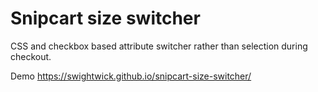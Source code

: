 # Snipcart size switcher

CSS and checkbox based attribute switcher rather than selection during checkout.

Demo https://swightwick.github.io/snipcart-size-switcher/
